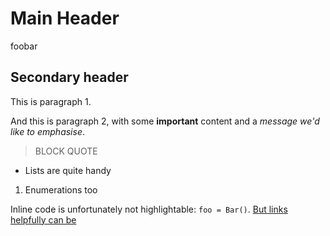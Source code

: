# Main Header

foobar

## Secondary header

This is paragraph 1.

And this is paragraph 2, with some __important__ content and a *message we'd like to emphasise*.

> BLOCK QUOTE

- Lists are quite handy
1. Enumerations too

Inline code is unfortunately not highlightable: `foo = Bar()`.
[But links helpfully can be](https://github.com/ccsobral/okabe-ito-vscode-theme)